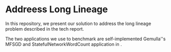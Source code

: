 # Addreess Long Lineage

In this repository, we present our solution to address the long lineage problem described in the tech report.

The two applications we use to benchmark are self-implemented Gemulla''s MFSGD and StatefulNetworkWordCount application in .

